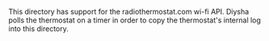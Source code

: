 This directory has support for the radiothermostat.com wi-fi API. Diysha polls the thermostat on a timer in order to copy the thermostat's internal log into this directory.
